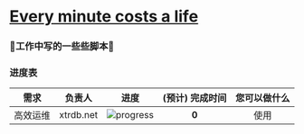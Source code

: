 # [Every minute costs a life](http://xtrdb.net)
### :seedling:工作中写的一些些脚本:palm_tree:

### 进度表 <a name="progress">&nbsp;</a>




需求 | 负责人 | 进度 | (预计) 完成时间 | 您可以做什么
---|:---:|---|:---:|:---:
高效运维 | xtrdb.net | ![progress](http://progressed.io/bar/8) | **0** | 使用

